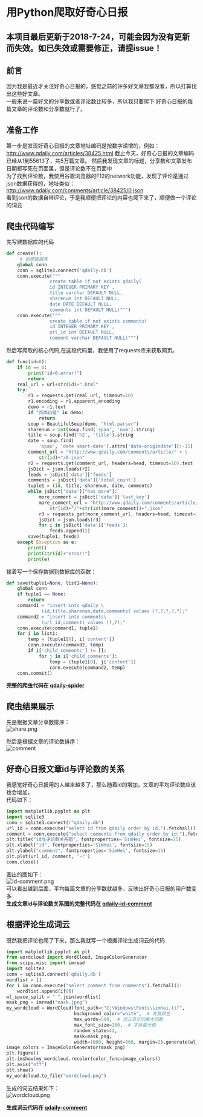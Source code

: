 # 用Python爬取好奇心日报
## 本项目最后更新于2018-7-24，可能会因为没有更新而失效。如已失效或需要修正，请提issue！

## 前言

因为我是最近才关注好奇心日报的，感觉之前的许多好文章我都没看，所以打算找出这些好文章。  
一般来说一篇好文的分享数或者评论数比较多，所以我只要爬下
好奇心日报的每篇文章的评论数和分享数就行了。

## 准备工作

第一步是发现好奇心日报的文章地址编码是按数字递增的，例如：
http://www.qdaily.com/articles/38425.html
截止今天，好奇心日报的文章编码已经从1到55613了，共5万篇文章。
然后我发现文章的标题，分享数和文章发布日期都写死在页面里，但是评论数不在页面中   
为了找到评论数，我使用谷歌浏览器的F12的network功能，发现了评论是通过json数据获得的，地址类似：
http://www.qdaily.com/comments/article/38425/0.json    
看到json的数据自带评论，于是我顺便把评论的内容也爬下来了，顺便做一个评论的词云    

## 爬虫代码编写
先写建数据库的代码   
```python
def create():
     # 创建数据库
    global conn
    conn = sqlite3.connect('qdaily.db')
    conn.execute("""
                create table if not exists qdaily(
                id INTEGER PRIMARY KEY ,
                title varchar DEFAULT NULL,
                sharenum int DEFAULT NULL,
                date DATE DEFAULT NULL,
                comments int DEFAULT NULL)""")
    conn.execute("""
                create table if not exists comments(
                id INTEGER PRIMARY KEY ,
                url_id int DEFAULT NULL,
                comment varchar DEFAULT NULL)""")
```
然后写爬取的核心代码,在这段代码里，我使用了requests库来获取网页。         
```python
def func(id=0):
    if id == 0:
        print("id=0,error!")
        return
    real_url = url+str(id)+".html"
    try:
        r1 = requests.get(real_url, timeout=10)
        r1.encoding = r1.apparent_encoding
        demo = r1.text
        if "页面出错" in demo:
            return
        soup = BeautifulSoup(demo, "html.parser")
        sharenum = int(soup.find('span', 'num').string)
        title = soup.find('h2', 'title').string
        date = soup.find(
            'span', 'date smart-date').attrs['data-origindate'][:-15]
        comment_url = "http://www.qdaily.com/comments/article/" + \
            str(id)+"/0.json"
        r2 = requests.get(comment_url, headers=head, timeout=10).text
        jsDict = json.loads(r2)
        feeds = jsDict['data']['feeds']
        comments = jsDict['data']['total_count']
        tuple1 = (id, title, sharenum, date, comments)
        while jsDict['data']["has_more"]:
            more_comment = jsDict['data']['last_key']
            more_comment_url = "http://www.qdaily.com/comments/article/" + \
                str(id)+"/"+str(int(more_comment))+".json"
            r3 = requests.get(more_comment_url, headers=head, timeout=10).text
            jsDict = json.loads(r3)
            for i in jsDict['data']['feeds']:
                feeds.append(i)
        save(tuple1, feeds)
    except Exception as e:
        print()
        print(str(id)+"error!")
        print(e)
```
接着写一个保存数据到数据库的函数：
```python
def save(tuple1=None, list1=None):
    global conn
    if tuple1 == None:
        return
    command1 = "insert into qdaily \
             (id,title,sharenum,date,comments) values (?,?,?,?,?);"
    command2 = "insert into comments\
             (url_id,comment) values (?,?);"
    conn.execute(command1, tuple1)
    for i in list1:
        temp = (tuple1[0], i['content'])
        conn.execute(command2, temp)
        if i['child_comments'] != []:
            for j in i['child_comments']:
                temp = (tuple1[0], j['content'])
                conn.execute(command2, temp)
    conn.commit()
```
**完整的爬虫代码在 [qdaily-spider](https://github.com/zhang0peter/qdaily-spider/blob/master/qdaily-spider.py)**    

## 爬虫结果展示

先是根据文章分享数排序：     
![share.png](share.png)     

然后是根据文章的评论数排序：  
![comment](comment.png)  

## 好奇心日报文章id与评论数的关系
我感觉好奇心日报用的人越来越多了，那么随着id的增加，文章的平均评论数应该也会增加。  
代码如下：
```python
import matplotlib.pyplot as plt
import sqlite3
conn = sqlite3.connect(r"qdaily.db")
url_id = conn.execute("select id from qdaily order by id;").fetchall()
comment = conn.execute("select comments from qdaily order by id;").fetchall()
plt.title("id与评论数关系图", fontproperties='SimHei', fontsize=25)
plt.xlabel("id", fontproperties='SimHei', fontsize=15)
plt.ylabel("comment", fontproperties='SimHei', fontsize=15)
plt.plot(url_id, comment, '-r')
conn.close()
```
画出的图如下：  
![id-comment.png](id-comment.png)    
可以看出越到后面，平均每篇文章的分享数就越多，反映出好奇心日报的用户数变多  
**生成文章id与评论数关系图的完整代码在 [qdaily-id-comment](https://github.com/zhang0peter/qdaily-spider/blob/master/qdaily-comment.py)**    

## 根据评论生成词云
既然我把评论也爬了下来，那么我就写一个根据评论生成词云的代码  
```python
import matplotlib.pyplot as plt
from wordcloud import WordCloud, ImageColorGenerator
from scipy.misc import imread
import sqlite3
conn = sqlite3.connect('qdaily.db')
wordlist = []
for i in conn.execute("select comment from comments").fetchall():
    wordlist.append(i[0])
wl_space_split = " ".join(wordlist)
mask_png = imread("mask.jpeg")
my_wordcloud = WordCloud(font_path=r"C:\Windows\Fonts\simhei.ttf",
                         background_color="white",  # 背景颜色
                         max_words=500,  # 词云显示的最大词数
                         max_font_size=100,  # 字体最大值
                         random_state=42,
                         mask=mask_png,
                         width=1000, height=860, margin=2).generate(wl_space_split)
image_colors = ImageColorGenerator(mask_png)
plt.figure()
plt.imshow(my_wordcloud.recolor(color_func=image_colors))
plt.axis("off")
plt.show()
my_wordcloud.to_file("wordcloud.png")
```
生成的词云结果如下：  
![wordcloud.png](wordcloud.png)    
    

**生成词云代码在 [qdaily-comment](https://github.com/zhang0peter/qdaily-spider/blob/master/qdaily-comment.py)**    


